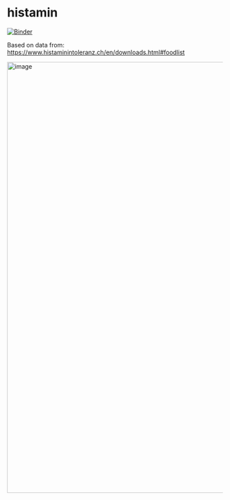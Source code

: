 # histamin

[![Binder](https://mybinder.org/badge_logo.svg)](https://mybinder.org/v2/gh/pixelpipe/histamin.git/main?labpath=histamin.ipynb)

Based on data from: https://www.histaminintoleranz.ch/en/downloads.html#foodlist

<img width="1004" alt="image" src="https://user-images.githubusercontent.com/879037/153740569-1e39a1f8-166e-471c-9752-919352699453.png">


